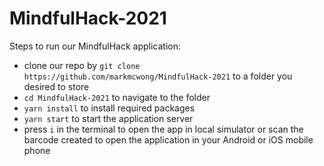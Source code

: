 # MindfulHack-2021

Steps to run our MindfulHack application:
- clone our repo by `git clone https://github.com/markmcwong/MindfulHack-2021` to a folder you desired to store
- `cd MindfulHack-2021` to navigate to the folder
- `yarn install` to install required packages
- `yarn start` to start the application server
- press `i` in the terminal to open the app in local simulator or scan the barcode created to open the application in your Android or iOS mobile phone
